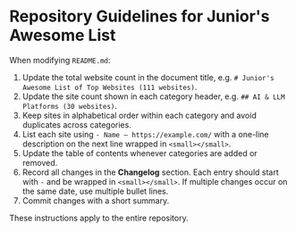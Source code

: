 # Repository Guidelines for Junior's Awesome List

When modifying `README.md`:

1. Update the total website count in the document title, e.g. `# Junior's Awesome List of Top Websites (111 websites)`.
2. Update the site count shown in each category header, e.g. `## AI & LLM Platforms (30 websites)`.
3. Keep sites in alphabetical order within each category and avoid duplicates across categories.
4. List each site using `- Name – https://example.com/` with a one-line description on the next line wrapped in `<small></small>`.
5. Update the table of contents whenever categories are added or removed.
6. Record all changes in the **Changelog** section. Each entry should start with `-` and be wrapped in `<small></small>`. If multiple changes occur on the same date, use multiple bullet lines.
7. Commit changes with a short summary.

These instructions apply to the entire repository.
